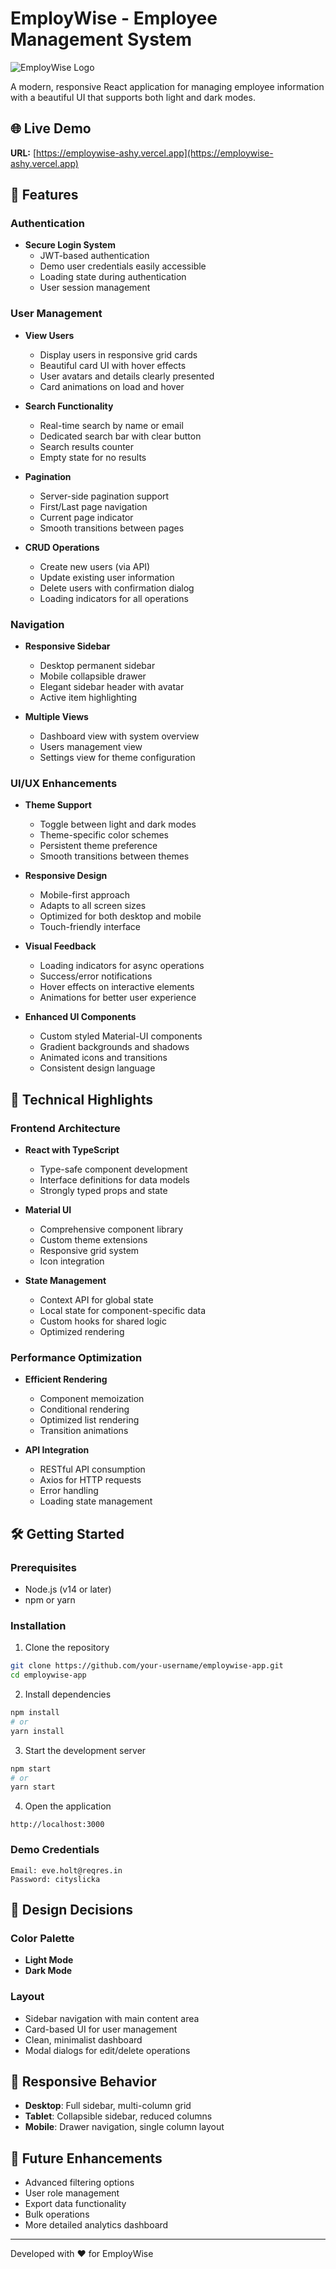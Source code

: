 # EmployWise - Employee Management System

![EmployWise Logo](https://img.shields.io/badge/EmployWise-User%20Management-6366F1)

A modern, responsive React application for managing employee information with a beautiful UI that supports both light and dark modes.


## 🌐 Live Demo

**URL:** [https://employwise-ashy.vercel.app](https://employwise-ashy.vercel.app)

## 🌟 Features

### Authentication
- **Secure Login System**
  - JWT-based authentication
  - Demo user credentials easily accessible
  - Loading state during authentication
  - User session management

### User Management
- **View Users**
  - Display users in responsive grid cards
  - Beautiful card UI with hover effects
  - User avatars and details clearly presented
  - Card animations on load and hover

- **Search Functionality**
  - Real-time search by name or email
  - Dedicated search bar with clear button
  - Search results counter
  - Empty state for no results

- **Pagination**
  - Server-side pagination support
  - First/Last page navigation
  - Current page indicator
  - Smooth transitions between pages

- **CRUD Operations**
  - Create new users (via API)
  - Update existing user information
  - Delete users with confirmation dialog
  - Loading indicators for all operations

### Navigation
- **Responsive Sidebar**
  - Desktop permanent sidebar
  - Mobile collapsible drawer
  - Elegant sidebar header with avatar
  - Active item highlighting

- **Multiple Views**
  - Dashboard view with system overview
  - Users management view
  - Settings view for theme configuration

### UI/UX Enhancements
- **Theme Support**
  - Toggle between light and dark modes
  - Theme-specific color schemes
  - Persistent theme preference
  - Smooth transitions between themes

- **Responsive Design**
  - Mobile-first approach
  - Adapts to all screen sizes
  - Optimized for both desktop and mobile
  - Touch-friendly interface

- **Visual Feedback**
  - Loading indicators for async operations
  - Success/error notifications
  - Hover effects on interactive elements
  - Animations for better user experience

- **Enhanced UI Components**
  - Custom styled Material-UI components
  - Gradient backgrounds and shadows
  - Animated icons and transitions
  - Consistent design language

## 🚀 Technical Highlights

### Frontend Architecture
- **React with TypeScript**
  - Type-safe component development
  - Interface definitions for data models
  - Strongly typed props and state

- **Material UI**
  - Comprehensive component library
  - Custom theme extensions
  - Responsive grid system
  - Icon integration

- **State Management**
  - Context API for global state
  - Local state for component-specific data
  - Custom hooks for shared logic
  - Optimized rendering

### Performance Optimization
- **Efficient Rendering**
  - Component memoization
  - Conditional rendering
  - Optimized list rendering
  - Transition animations

- **API Integration**
  - RESTful API consumption
  - Axios for HTTP requests
  - Error handling
  - Loading state management

## 🛠️ Getting Started

### Prerequisites
- Node.js (v14 or later)
- npm or yarn

### Installation
1. Clone the repository
```bash
git clone https://github.com/your-username/employwise-app.git
cd employwise-app
```

2. Install dependencies
```bash
npm install
# or
yarn install
```

3. Start the development server
```bash
npm start
# or
yarn start
```

4. Open the application
```
http://localhost:3000
```

### Demo Credentials
```
Email: eve.holt@reqres.in
Password: cityslicka
```

## 🎨 Design Decisions

### Color Palette
- **Light Mode**
- **Dark Mode**
  
### Layout
- Sidebar navigation with main content area
- Card-based UI for user management
- Clean, minimalist dashboard
- Modal dialogs for edit/delete operations

## 📱 Responsive Behavior
- **Desktop**: Full sidebar, multi-column grid
- **Tablet**: Collapsible sidebar, reduced columns
- **Mobile**: Drawer navigation, single column layout

## 🔄 Future Enhancements
- Advanced filtering options
- User role management
- Export data functionality
- Bulk operations
- More detailed analytics dashboard

---

Developed with ❤️ for EmployWise 

